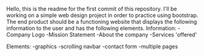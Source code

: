 Hello, this is the readme for the first commit of this repository. I'll be working on a simple web design project in order to practice using bootstrap.
The end product should be a functioning website that displays the following information to the user and has the following elements.
Information:
-Company Logo
-Mission Statement
-About the company
-Services 'offered' 

Elements:
-graphics
-scrolling navbar
-contact form
-multiple pages